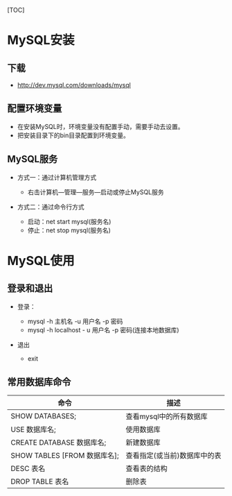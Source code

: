 [TOC]

# MySQL安装

## 下载

* http://dev.mysql.com/downloads/mysql

## 配置环境变量

* 在安装MySQL时，环境变量没有配置手动，需要手动去设置。
* 把安装目录下的bin目录配置到环境变量。

## MySQL服务

* 方式一：通过计算机管理方式
  * 右击计算机—管理—服务—启动或停止MySQL服务

* 方式二：通过命令行方式
  * 启动：net start mysql(服务名)
  * 停止：net stop mysql(服务名)

# MySQL使用

## 登录和退出

* 登录：
  * mysql -h 主机名 -u 用户名 -p 密码
  * mysql -h localhost - u 用户名 -p 密码(连接本地数据库)

* 退出
  * exit

## 常用数据库命令

| 命令                         | 描述                         |
| ---------------------------- | ---------------------------- |
| SHOW DATABASES;              | 查看mysql中的所有数据库      |
| USE 数据库名;                | 使用数据库                   |
| CREATE DATABASE 数据库名;    | 新建数据库                   |
| SHOW TABLES [FROM 数据库名]; | 查看指定(或当前)数据库中的表 |
| DESC 表名                    | 查看表的结构                 |
| DROP TABLE 表名              | 删除表                       |


